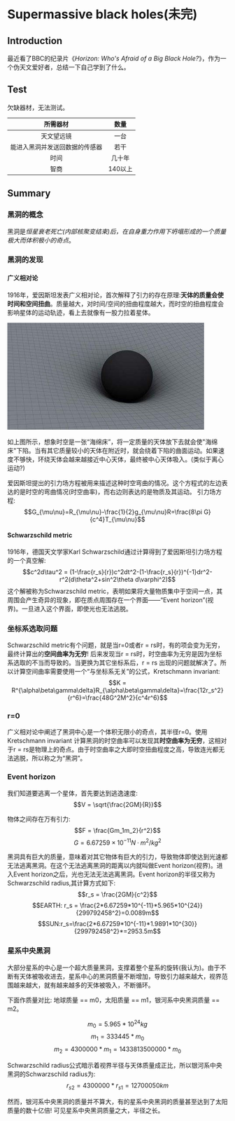 # Supermassive black holes(未完)

## Introduction

最近看了BBC的纪录片《*Horizon: Who's Afraid of a Big Black Hole?*》，作为一个伪天文爱好者，总结一下自己学到了什么。

## Test

欠缺器材，无法测试。

所需器材 | 数量
:-: | :-:
天文望远镜 | 一台
能进入黑洞并发送回数据的传感器 | 若干
时间 | 几十年
智商 | 140以上

## Summary

### 黑洞的概念
黑洞是*恒星衰老死亡(内部核聚变结束)后，在自身重力作用下坍塌形成的一个质量极大而体积极小的奇点*。

### 黑洞的发现
#### 广义相对论
1916年，爱因斯坦发表广义相对论，首次解释了引力的存在原理:**天体的质量会使时间和空间扭曲**。质量越大，对时间/空间的扭曲程度越大，而时空的扭曲程度会影响星体的运动轨迹，看上去就像有一股力拉着星体。

![](gravity.jpg)

如上图所示，想象时空是一张“海绵床”，将一定质量的天体放下去就会使"海绵床"下陷。当有其它质量较小的天体在附近时，就会绕着下陷的曲面运动。如果速度不够快，环绕天体会越来越接近中心天体，最终被中心天体吸入。(类似于离心运动?)

爱因斯坦提出的引力场方程被用来描述这种时空弯曲的情况。这个方程式的左边表达的是时空的弯曲情况(时空曲率)，而右边则表达的是物质及其运动。
引力场方程:
$$G_{\mu\nu}=R_{\mu\nu}-\frac{1}{2}g_{\mu\nu}R=\frac{8\pi G}{c^4}T_{\mu\nu}$$

#### Schwarzschild metric

1916年，德国天文学家Karl Schwarzschild通过计算得到了爱因斯坦引力场方程的一个真空解:
$$c^2d\tau^2 = (1-\frac{r_s}{r})c^2dt^2-(1-\frac{r_s}{r})^{-1}dr^2-r^2(d\theta^2+sin^2\theta d\varphi^2)$$
这个解被称为Schwarzschild metric，表明如果将大量物质集中于空间一点，其周围会产生奇异的现象，即在质点周围存在一个界面——“Event horizon”(视界)。一旦进入这个界面，即使光也无法逃脱。

### 坐标系选取问题

Schwarzschild metric有个问题，就是当r=0或者r = rs时，有的项会变为无穷，最终计算出的**空间曲率为无穷**! 后来发现当r = rs时，时空曲率为无穷是因为坐标系选取的不当而导致的。当更换为其它坐标系后，r = rs 出现的问题就解决了。所以计算空间曲率需要使用一个“与坐标系无关”的公式，Kretschmann invariant:
$$K = R^{\alpha\beta\gamma\delta}R_{\alpha\beta\gamma\delta}=\frac{12r_s^2}{r^6}=\frac{48G^2M^2}{c^4r^6}$$

### r=0

广义相对论中阐述了黑洞中心是一个体积无限小的奇点，其半径r=0。使用 Kretschmann invariant 计算黑洞的时空曲率可以发现其**时空曲率为无穷**，这相对于r = rs是物理上的奇点。由于时空曲率之大即时空扭曲程度之高，导致连光都无法逃脱，所以称之为“黑洞”。

### Event horizon

我们知道要逃离一个星体，首先要达到逃逸速度:
$$V = \sqrt{\frac{2GM}{R}}$$

物体之间存在万有引力:
$$F = \frac{Gm_1m_2}{r^2}$$
$$G=6.67259×10^{-11} N·m^2/kg^2$$

黑洞具有巨大的质量，意味着对其它物体有巨大的引力，导致物体即使达到光速都无法逃离黑洞。在这个无法逃离黑洞的距离以内就叫做Event horizon(视界)。进入Event horizon之后，光也无法无法逃离黑洞。Event horizon的半径又称为Schwarzschild radius,其计算方式如下:
$$r_s = \frac{2GM}{c^2}$$
$$EARTH: r_s = \frac{2*6.67259*10^{-11}*5.965*10^{24}}{299792458^2}=0.0089m$$
$$SUN:r_s=\frac{2*6.67259*10^{-11}*1.9891*10^{30}}{299792458^2}*=2953.5m$$

### 星系中央黑洞

大部分星系的中心是一个超大质量黑洞，支撑着整个星系的旋转(我认为)。由于不断有天体被吸收进去，星系中心的黑洞质量不断增加，导致引力越来越大，视界范围越来越大，就有越来越多的天体被吸入，不断循环。

下面作质量对比:
地球质量 == m0，太阳质量 == m1，银河系中央黑洞质量 == m2。

$$m_0 = 5.965*10^{24}kg$$
$$m_1 = 333445*m_0$$
$$m_2 = 4300000*m_1 = 1433813500000*m_0$$

Schwarzschild radius公式暗示着视界半径与天体质量成正比，所以银河系中央黑洞的Schwarzschild radius为:
$$r_{s2} = 4300000*r_{s1} = 12700050km$$

然而，银河系中央黑洞的质量并不算大，有的星系中央黑洞的质量甚至达到了太阳质量的数十亿倍! 可见星系中央黑洞质量之大，半径之长。
